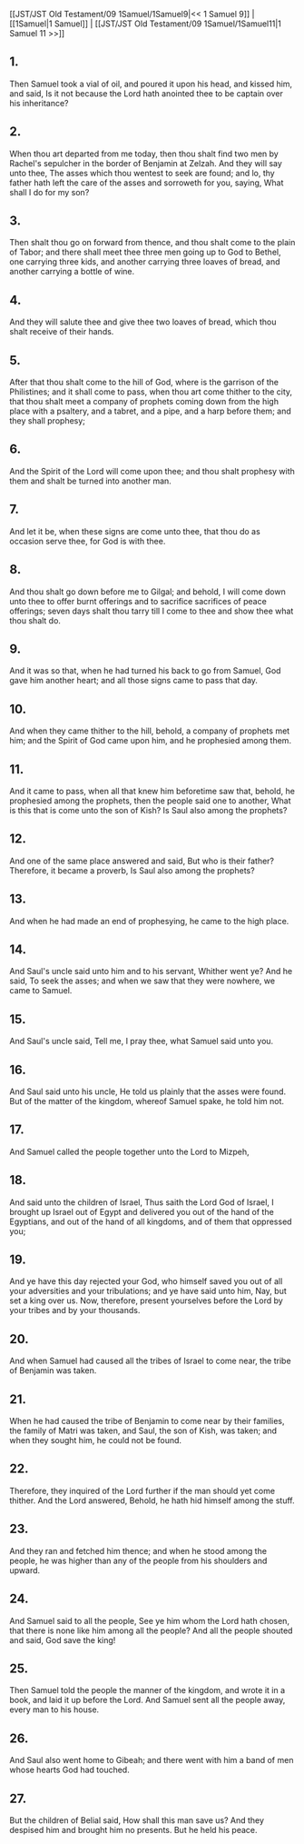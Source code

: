 [[JST/JST Old Testament/09 1Samuel/1Samuel9|<< 1 Samuel 9]] | [[1Samuel|1 Samuel]] | [[JST/JST Old Testament/09 1Samuel/1Samuel11|1 Samuel 11 >>]]
## 1.
Then Samuel took a vial of oil, and poured it upon his head, and kissed him, and said, Is it not because the Lord hath anointed thee to be captain over his inheritance?
## 2.
When thou art departed from me today, then thou shalt find two men by Rachel\'s sepulcher in the border of Benjamin at Zelzah. And they will say unto thee, The asses which thou wentest to seek are found; and lo, thy father hath left the care of the asses and sorroweth for you, saying, What shall I do for my son?
## 3.
Then shalt thou go on forward from thence, and thou shalt come to the plain of Tabor; and there shall meet thee three men going up to God to Bethel, one carrying three kids, and another carrying three loaves of bread, and another carrying a bottle of wine.
## 4.
And they will salute thee and give thee two loaves of bread, which thou shalt receive of their hands.
## 5.
After that thou shalt come to the hill of God, where is the garrison of the Philistines; and it shall come to pass, when thou art come thither to the city, that thou shalt meet a company of prophets coming down from the high place with a psaltery, and a tabret, and a pipe, and a harp before them; and they shall prophesy;
## 6.
And the Spirit of the Lord will come upon thee; and thou shalt prophesy with them and shalt be turned into another man.
## 7.
And let it be, when these signs are come unto thee, that thou do as occasion serve thee, for God is with thee.
## 8.
And thou shalt go down before me to Gilgal; and behold, I will come down unto thee to offer burnt offerings and to sacrifice sacrifices of peace offerings; seven days shalt thou tarry till I come to thee and show thee what thou shalt do.
## 9.
And it was so that, when he had turned his back to go from Samuel, God gave him another heart; and all those signs came to pass that day.
## 10.
And when they came thither to the hill, behold, a company of prophets met him; and the Spirit of God came upon him, and he prophesied among them.
## 11.
And it came to pass, when all that knew him beforetime saw that, behold, he prophesied among the prophets, then the people said one to another, What is this that is come unto the son of Kish? Is Saul also among the prophets?
## 12.
And one of the same place answered and said, But who is their father? Therefore, it became a proverb, Is Saul also among the prophets?
## 13.
And when he had made an end of prophesying, he came to the high place.
## 14.
And Saul\'s uncle said unto him and to his servant, Whither went ye? And he said, To seek the asses; and when we saw that they were nowhere, we came to Samuel.
## 15.
And Saul\'s uncle said, Tell me, I pray thee, what Samuel said unto you.
## 16.
And Saul said unto his uncle, He told us plainly that the asses were found. But of the matter of the kingdom, whereof Samuel spake, he told him not.
## 17.
And Samuel called the people together unto the Lord to Mizpeh,
## 18.
And said unto the children of Israel, Thus saith the Lord God of Israel, I brought up Israel out of Egypt and delivered you out of the hand of the Egyptians, and out of the hand of all kingdoms, and of them that oppressed you;
## 19.
And ye have this day rejected your God, who himself saved you out of all your adversities and your tribulations; and ye have said unto him, Nay, but set a king over us. Now, therefore, present yourselves before the Lord by your tribes and by your thousands.
## 20.
And when Samuel had caused all the tribes of Israel to come near, the tribe of Benjamin was taken.
## 21.
When he had caused the tribe of Benjamin to come near by their families, the family of Matri was taken, and Saul, the son of Kish, was taken; and when they sought him, he could not be found.
## 22.
Therefore, they inquired of the Lord further if the man should yet come thither. And the Lord answered, Behold, he hath hid himself among the stuff.
## 23.
And they ran and fetched him thence; and when he stood among the people, he was higher than any of the people from his shoulders and upward.
## 24.
And Samuel said to all the people, See ye him whom the Lord hath chosen, that there is none like him among all the people? And all the people shouted and said, God save the king!
## 25.
Then Samuel told the people the manner of the kingdom, and wrote it in a book, and laid it up before the Lord. And Samuel sent all the people away, every man to his house.
## 26.
And Saul also went home to Gibeah; and there went with him a band of men whose hearts God had touched.
## 27.
But the children of Belial said, How shall this man save us? And they despised him and brought him no presents. But he held his peace.

